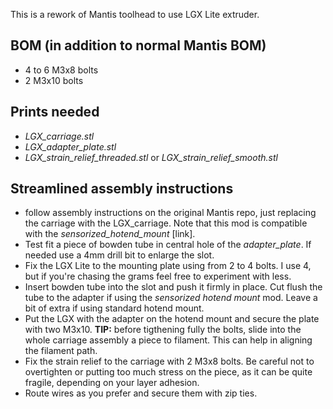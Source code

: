 This is a rework of Mantis toolhead to use LGX Lite extruder.

## BOM (in addition to normal Mantis BOM)
- 4 to 6 M3x8 bolts 
- 2 M3x10 bolts

## Prints needed
- *LGX_carriage.stl*
- *LGX_adapter_plate.stl*
- *LGX_strain_relief_threaded.stl* or *LGX_strain_relief_smooth.stl*

## Streamlined assembly instructions
- follow assembly instructions on the original Mantis repo, just replacing the carriage with the LGX_carriage. Note that this mod is compatible with the *sensorized_hotend_mount* [link].
- Test fit a piece of bowden tube in central hole of the *adapter_plate*. If needed use a 4mm drill bit to enlarge the slot.
- Fix the LGX Lite to the mounting plate using from 2 to 4 bolts. I use 4, but if you're chasing the grams feel free to experiment with less.
- Insert bowden tube into the slot and push it firmly in place. Cut flush the tube to the adapter if using the *sensorized hotend mount* mod. Leave a bit of extra if using standard hotend mount.
- Put the LGX with the adapter on the hotend mount and secure the plate with two M3x10. **TIP:** before tigthening fully the bolts, slide into the whole carriage assembly a piece to filament. This can help in aligning the filament path.
- Fix the strain relief to the carriage with 2 M3x8 bolts. Be careful not to overtighten or putting too much stress on the piece, as it can be quite fragile, depending on your layer adhesion.
- Route wires as you prefer and secure them with zip ties.
